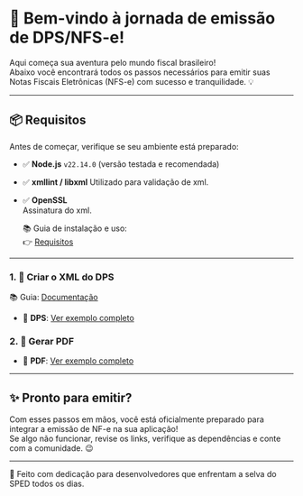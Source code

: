 # 🚀 Bem-vindo à jornada de emissão de DPS/NFS-e!

Aqui começa sua aventura pelo mundo fiscal brasileiro!  
Abaixo você encontrará todos os passos necessários para emitir suas Notas Fiscais Eletrônicas (NFS-e) com sucesso e tranquilidade. 💡

---

## 📦 Requisitos

Antes de começar, verifique se seu ambiente está preparado:

- ✅ **Node.js** `v22.14.0` (versão testada e recomendada)
- ✅ **xmllint / libxml**
   Utilizado para validação de xml.
- ✅ **OpenSSL**  
   Assinatura do xml.

  📚 Guia de instalação e uso:  
  👉 [Requisitos](https://github.com/kalmonv/node-sped-nfse/blob/main/docs/requisitos.md)

---

### 1. 🧾 Criar o XML do DPS
   📚 Guia:
   [Documentação](https://github.com/kalmonv/node-sped-nfse/blob/main/docs/Make.md)
- 📂 **DPS**: [Ver exemplo completo](https://github.com/kalmonv/node-sped-nfse/blob/main/exemplos/dps.js)

### 2. 🧾 Gerar PDF
- 📂 **PDF**: [Ver exemplo completo](https://github.com/kalmonv/node-sped-nfse/blob/main/exemplos/dps.js)

---

## ✨ Pronto para emitir?

Com esses passos em mãos, você está oficialmente preparado para integrar a emissão de NF-e na sua aplicação!  
Se algo não funcionar, revise os links, verifique as dependências e conte com a comunidade. 😉

---

💙 Feito com dedicação para desenvolvedores que enfrentam a selva do SPED todos os dias.
